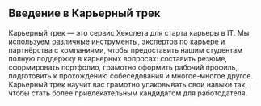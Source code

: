 ## Введение в Карьерный трек

Карьерный трек — это сервис Хекслета для старта карьеры в IT. Мы используем различные инструменты, экспертов по карьере и партнёрства с компаниями, чтобы предоставить нашим студентам полную поддержку в карьерных вопросах: составить резюме, сформировать портфолио, грамотно оформить рабочий профиль, подготовить к прохождению собеседования и многое-многое другое.
Карьерный трек научит вас грамотно упаковывать свои навыки так, чтобы стать более привлекательным кандидатом для работодателя. 
